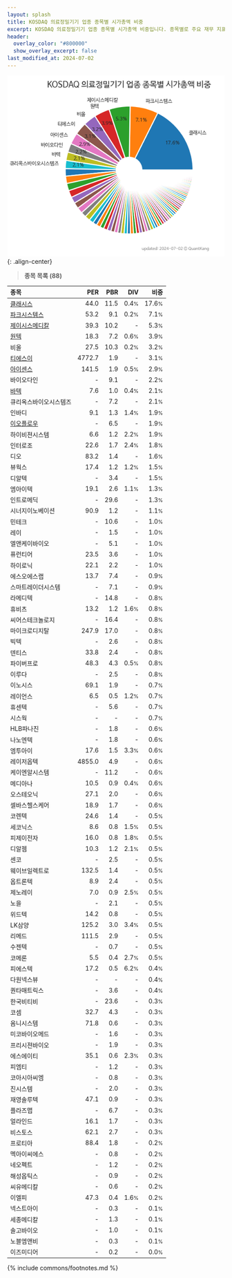 ```yaml
---
layout: splash
title: KOSDAQ 의료정밀기기 업종 종목별 시가총액 비중
excerpt: KOSDAQ 의료정밀기기 업종 종목별 시가총액 비중입니다. 종목별로 주요 재무 지표를 함께 표시합니다.
header:
  overlay_color: "#800000"
  show_overlay_excerpt: false
last_modified_at: 2024-07-02
---
```



![KOSDAQ 의료정밀기기 업종 종목별 시가총액 비중](/stats/sector/images/kosdaq_업종_의료정밀기기_종목.png){: .align-center}


> **종목 목록 (88)**<a id="list"></a>

| **종목** | **PER** | **PBR** | **DIV** | **비중** |
| :------- | ------: | ------: | ------: | -------: |
| [클래시스](/214150/) | 44.0 | 11.5 | 0.4<small>%</small> | 17.6<small>%</small> |
| [파크시스템스](/140860/) | 53.2 | 9.1 | 0.2<small>%</small> | 7.1<small>%</small> |
| [제이시스메디칼](/287410/) | 39.3 | 10.2 | - | 5.3<small>%</small> |
| [원텍](/336570/) | 18.3 | 7.2 | 0.6<small>%</small> | 3.9<small>%</small> |
| 비올 | 27.5 | 10.3 | 0.2<small>%</small> | 3.2<small>%</small> |
| [티에스이](/131290/) | 4772.7 | 1.9 | - | 3.1<small>%</small> |
| [아이센스](/099190/) | 141.5 | 1.9 | 0.5<small>%</small> | 2.9<small>%</small> |
| 바이오다인 | - | 9.1 | - | 2.2<small>%</small> |
| [바텍](/043150/) | 7.6 | 1.0 | 0.4<small>%</small> | 2.1<small>%</small> |
| 큐리옥스바이오시스템즈 | - | 7.2 | - | 2.1<small>%</small> |
| 인바디 | 9.1 | 1.3 | 1.4<small>%</small> | 1.9<small>%</small> |
| [이오플로우](/294090/) | - | 6.5 | - | 1.9<small>%</small> |
| 하이비젼시스템 | 6.6 | 1.2 | 2.2<small>%</small> | 1.9<small>%</small> |
| 인터로조 | 22.6 | 1.7 | 2.4<small>%</small> | 1.8<small>%</small> |
| 디오 | 83.2 | 1.4 | - | 1.6<small>%</small> |
| 뷰웍스 | 17.4 | 1.2 | 1.2<small>%</small> | 1.5<small>%</small> |
| 디알텍 | - | 3.4 | - | 1.5<small>%</small> |
| 엠아이텍 | 19.1 | 2.6 | 1.1<small>%</small> | 1.3<small>%</small> |
| 인트로메딕 | - | 29.6 | - | 1.3<small>%</small> |
| 시너지이노베이션 | 90.9 | 1.2 | - | 1.1<small>%</small> |
| 민테크 | - | 10.6 | - | 1.0<small>%</small> |
| 레이 | - | 1.5 | - | 1.0<small>%</small> |
| 엘앤케이바이오 | - | 5.1 | - | 1.0<small>%</small> |
| 퓨런티어 | 23.5 | 3.6 | - | 1.0<small>%</small> |
| 하이로닉 | 22.1 | 2.2 | - | 1.0<small>%</small> |
| 에스오에스랩 | 13.7 | 7.4 | - | 0.9<small>%</small> |
| 스마트레이더시스템 | - | 7.1 | - | 0.9<small>%</small> |
| 라메디텍 | - | 14.8 | - | 0.8<small>%</small> |
| 휴비츠 | 13.2 | 1.2 | 1.6<small>%</small> | 0.8<small>%</small> |
| 씨어스테크놀로지 | - | 16.4 | - | 0.8<small>%</small> |
| 마이크로디지탈 | 247.9 | 17.0 | - | 0.8<small>%</small> |
| 빅텍 | - | 2.6 | - | 0.8<small>%</small> |
| 덴티스 | 33.8 | 2.4 | - | 0.8<small>%</small> |
| 파이버프로 | 48.3 | 4.3 | 0.5<small>%</small> | 0.8<small>%</small> |
| 이루다 | - | 2.5 | - | 0.8<small>%</small> |
| 이노시스 | 69.1 | 1.9 | - | 0.7<small>%</small> |
| 레이언스 | 6.5 | 0.5 | 1.2<small>%</small> | 0.7<small>%</small> |
| 휴센텍 | - | 5.6 | - | 0.7<small>%</small> |
| 시스웍 | - | - | - | 0.7<small>%</small> |
| HLB파나진 | - | 1.8 | - | 0.6<small>%</small> |
| 나노엔텍 | - | 1.8 | - | 0.6<small>%</small> |
| 엠투아이 | 17.6 | 1.5 | 3.3<small>%</small> | 0.6<small>%</small> |
| 레이저옵텍 | 4855.0 | 4.9 | - | 0.6<small>%</small> |
| 케이엔알시스템 | - | 11.2 | - | 0.6<small>%</small> |
| 메디아나 | 10.5 | 0.9 | 0.4<small>%</small> | 0.6<small>%</small> |
| 오스테오닉 | 27.1 | 2.0 | - | 0.6<small>%</small> |
| 셀바스헬스케어 | 18.9 | 1.7 | - | 0.6<small>%</small> |
| 코렌텍 | 24.6 | 1.4 | - | 0.5<small>%</small> |
| 세코닉스 | 8.6 | 0.8 | 1.5<small>%</small> | 0.5<small>%</small> |
| 피제이전자 | 16.0 | 0.8 | 1.8<small>%</small> | 0.5<small>%</small> |
| 디알젬 | 10.3 | 1.2 | 2.1<small>%</small> | 0.5<small>%</small> |
| 센코 | - | 2.5 | - | 0.5<small>%</small> |
| 웨이브일렉트로 | 132.5 | 1.4 | - | 0.5<small>%</small> |
| 옵트론텍 | 8.9 | 2.4 | - | 0.5<small>%</small> |
| 제노레이 | 7.0 | 0.9 | 2.5<small>%</small> | 0.5<small>%</small> |
| 노을 | - | 2.1 | - | 0.5<small>%</small> |
| 위드텍 | 14.2 | 0.8 | - | 0.5<small>%</small> |
| LK삼양 | 125.2 | 3.0 | 3.4<small>%</small> | 0.5<small>%</small> |
| 리메드 | 111.5 | 2.9 | - | 0.5<small>%</small> |
| 수젠텍 | - | 0.7 | - | 0.5<small>%</small> |
| 코메론 | 5.5 | 0.4 | 2.7<small>%</small> | 0.5<small>%</small> |
| 피에스텍 | 17.2 | 0.5 | 6.2<small>%</small> | 0.4<small>%</small> |
| 다원넥스뷰 | - | - | - | 0.4<small>%</small> |
| 퀀타매트릭스 | - | 3.6 | - | 0.4<small>%</small> |
| 한국비티비 | - | 23.6 | - | 0.3<small>%</small> |
| 코셈 | 32.7 | 4.3 | - | 0.3<small>%</small> |
| 옴니시스템 | 71.8 | 0.6 | - | 0.3<small>%</small> |
| 미코바이오메드 | - | 1.6 | - | 0.3<small>%</small> |
| 프리시젼바이오 | - | 1.9 | - | 0.3<small>%</small> |
| 에스에이티 | 35.1 | 0.6 | 2.3<small>%</small> | 0.3<small>%</small> |
| 피엠티 | - | 1.2 | - | 0.3<small>%</small> |
| 코아시아씨엠 | - | 0.8 | - | 0.3<small>%</small> |
| 진시스템 | - | 2.0 | - | 0.3<small>%</small> |
| 재영솔루텍 | 47.1 | 0.9 | - | 0.3<small>%</small> |
| 플라즈맵 | - | 6.7 | - | 0.3<small>%</small> |
| 얼라인드 | 16.1 | 1.7 | - | 0.3<small>%</small> |
| 비스토스 | 62.1 | 2.7 | - | 0.3<small>%</small> |
| 프로티아 | 88.4 | 1.8 | - | 0.2<small>%</small> |
| 멕아이씨에스 | - | 0.8 | - | 0.2<small>%</small> |
| 네오펙트 | - | 1.2 | - | 0.2<small>%</small> |
| 해성옵틱스 | - | 0.9 | - | 0.2<small>%</small> |
| 씨유메디칼 | - | 0.6 | - | 0.2<small>%</small> |
| 이엘피 | 47.3 | 0.4 | 1.6<small>%</small> | 0.2<small>%</small> |
| 넥스트아이 | - | 0.3 | - | 0.1<small>%</small> |
| 세종메디칼 | - | 1.3 | - | 0.1<small>%</small> |
| 솔고바이오 | - | 1.0 | - | 0.1<small>%</small> |
| 노블엠앤비 | - | 0.3 | - | 0.1<small>%</small> |
| 이즈미디어 | - | 0.2 | - | 0.0<small>%</small> |

{% include commons/footnotes.md %}